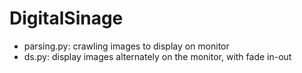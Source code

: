 # DigitalSinage

- parsing.py: crawling images to display on monitor
- ds.py: display images alternately on the monitor, with fade in-out
